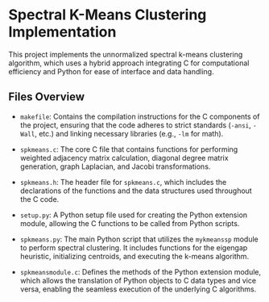 # Spectral K-Means Clustering Implementation

This project implements the unnormalized spectral k-means clustering algorithm, which uses a hybrid approach integrating C for computational efficiency and Python for ease of interface and data handling.

## Files Overview

- `makefile`: Contains the compilation instructions for the C components of the project, ensuring that the code adheres to strict standards (`-ansi`, `-Wall`, etc.) and linking necessary libraries (e.g., `-lm` for math).

- `spkmeans.c`: The core C file that contains functions for performing weighted adjacency matrix calculation, diagonal degree matrix generation, graph Laplacian, and Jacobi transformations.

- `spkmeans.h`: The header file for `spkmeans.c`, which includes the declarations of the functions and the data structures used throughout the C code.

- `setup.py`: A Python setup file used for creating the Python extension module, allowing the C functions to be called from Python scripts.

- `spkmeans.py`: The main Python script that utilizes the `mykmeanssp` module to perform spectral clustering. It includes functions for the eigengap heuristic, initializing centroids, and executing the k-means algorithm.

- `spkmeansmodule.c`: Defines the methods of the Python extension module, which allows the translation of Python objects to C data types and vice versa, enabling the seamless execution of the underlying C algorithms.



